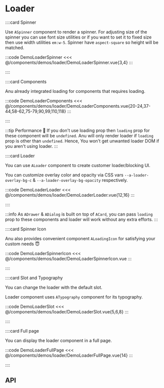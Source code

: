 <script lang="ts" setup>
import api from '@anu/component-meta/ALoader.json';
</script>

# Loader

<!-- 👉 Spinner -->
::::card Spinner

Use `ASpinner` component to render a spinner. For adjusting size of the spinner you can use font size utilities or if you want to set it to fixed size then use width utilities `em:w-5`. Spinner have `aspect-square` so height will be matched.

:::code DemoLoaderSpinner
<<< @/components/demos/loader/DemoLoaderSpinner.vue{3,4}
:::

::::

<!-- 👉 Components -->
::::card Components

Anu already integrated loading for components that requires loading.

:::code DemoLoaderComponents
<<< @/components/demos/loader/DemoLoaderComponents.vue{20-24,37-44,58-62,75-79,90,99,110,118}
:::

::::

:::tip Performance 🚀
If you don't use loading prop then `loading` prop for these component will be `undefined`. Anu will only render loader if `loading` prop is other than `undefined`. Hence, You won't get unwanted loader DOM if you aren't using loader.
:::

<!-- 👉 Loader -->
::::card Loader

You can use `ALoader` component to create customer loader/blocking UI.

You can customize overlay color and opacity via CSS vars `--a-loader-overlay-bg-c` & `--a-loader-overlay-bg-opacity` respectively.

:::code DemoLoaderLoader
<<< @/components/demos/loader/DemoLoaderLoader.vue{12,16}
:::

::::

:::info
As `ADrawer` & `ADialog` is built on top of `ACard`, you can pass `loading` prop to these components and loader will work without any extra efforts.
:::

<!-- 👉 Spinner Icon -->
::::card Spinner Icon

Anu also provides convenient component `ALoadingIcon` for satisfying your custom needs 😇

:::code DemoLoaderSpinnerIcon
<<< @/components/demos/loader/DemoLoaderSpinnerIcon.vue
:::

::::

<!-- 👉 Slot and Typography -->
::::card Slot and Typography

You can change the loader with the default slot.

Loader component uses `ATypography` component for its typography.

:::code DemoLoaderSlot
<<< @/components/demos/loader/DemoLoaderSlot.vue{5,6,8}
:::

::::

<!-- 👉 Full page -->
::::card Full page

You can display the loader component in a full page.

:::code DemoLoaderFullPage
<<< @/components/demos/loader/DemoLoaderFullPage.vue{14}
:::

::::

<!-- 👉 API -->
## API

<Api :api="api"></Api>
